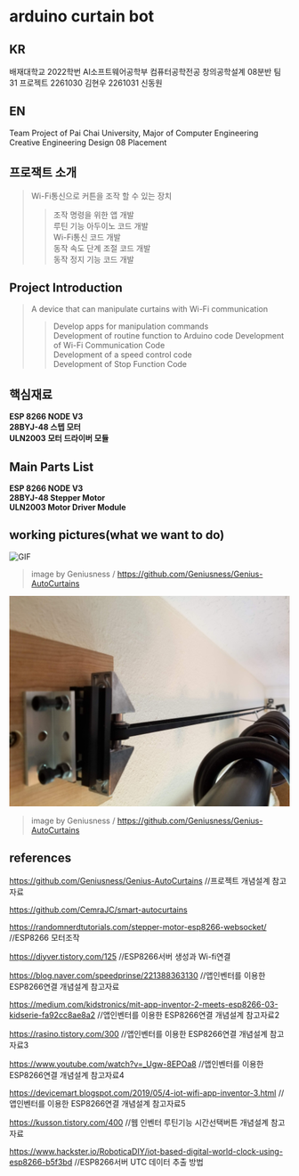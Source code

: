 # arduino curtain bot

## KR
배재대학교 2022학번 AI소프트웨어공학부 컴퓨터공학전공
창의공학설계 08분반 팀 31 프로젝트
2261030 김현우 2261031 신동원
   
## EN
Team Project of Pai Chai University, Major of Computer Engineering   
Creative Engineering Design 08 Placement   

## 프로잭트 소개
>Wi-Fi통신으로 커튼을 조작 할 수 있는 장치
>  >조작 명령을 위한 앱 개발   
>  >루틴 기능 아두이노 코드 개발   
>  >Wi-Fi통신 코드 개발   
>  >동작 속도 단계 조절 코드 개발   
>  >동작 정지 기능 코드 개발

## Project Introduction
>A device that can manipulate curtains with Wi-Fi communication   
>  >Develop apps for manipulation commands   
>  >Development of routine function to Arduino code
>  >Development of Wi-Fi Communication Code   
>  >Development of a speed control code   
>  >Development of Stop Function Code

## 핵심재료
**ESP 8266 NODE V3**   
**28BYJ-48 스텝 모터**   
**ULN2003 모터 드라이버 모듈**   

## Main Parts List
**ESP 8266 NODE V3**   
**28BYJ-48 Stepper Motor**   
**ULN2003 Motor Driver Module**   


## working pictures(what we want to do)
![GIF](./Docs/curtains-opening.gif)
> image by Geniusness / https://github.com/Geniusness/Genius-AutoCurtains

![image](./Docs/Genius-AutoCurtain-BeltandTensioner.jpg)
> image by Geniusness / https://github.com/Geniusness/Genius-AutoCurtains
## references

https://github.com/Geniusness/Genius-AutoCurtains //프로젝트 개념설계 참고자료

https://github.com/CemraJC/smart-autocurtains 

https://randomnerdtutorials.com/stepper-motor-esp8266-websocket/ //ESP8266 모터조작

https://diyver.tistory.com/125 //ESP8266서버 생성과 Wi-fi연결

https://blog.naver.com/speedprinse/221388363130 //앱인벤터를 이용한 ESP8266연결 개념설계 참고자료

https://medium.com/kidstronics/mit-app-inventor-2-meets-esp8266-03-kidserie-fa92cc8ae8a2 //앱인벤터를 이용한 ESP8266연결 개념설계 참고자료2

https://rasino.tistory.com/300 //앱인벤터를 이용한 ESP8266연결 개념설계 참고자료3

https://www.youtube.com/watch?v=_Ugw-8EPOa8 //앱인벤터를 이용한 ESP8266연결 개념설계 참고자료4

https://devicemart.blogspot.com/2019/05/4-iot-wifi-app-inventor-3.html //앱인벤터를 이용한 ESP8266연결 개념설계 참고자료5

https://kusson.tistory.com/400 //웹 인벤터 루틴기능 시간선택버튼 개념설계 참고자료
 
https://www.hackster.io/RoboticaDIY/iot-based-digital-world-clock-using-esp8266-b5f3bd //ESP8266서버 UTC 데이터 추출 방법


